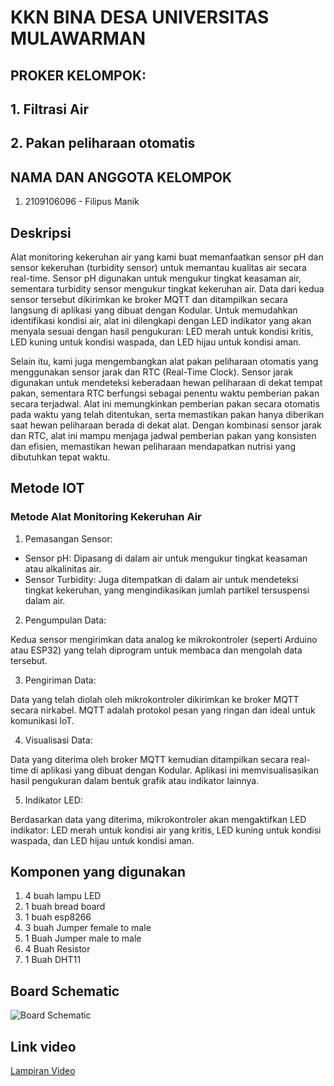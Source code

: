 # KKN BINA DESA UNIVERSITAS MULAWARMAN
## PROKER KELOMPOK:
## 1. Filtrasi Air
## 2. Pakan peliharaan otomatis

## NAMA DAN ANGGOTA KELOMPOK 
1. 2109106096 - Filipus Manik

## Deskripsi
Alat monitoring kekeruhan air yang kami buat memanfaatkan sensor pH dan sensor kekeruhan (turbidity sensor) untuk memantau kualitas air secara real-time. Sensor pH digunakan untuk mengukur tingkat keasaman air, sementara turbidity sensor mengukur tingkat kekeruhan air. Data dari kedua sensor tersebut dikirimkan ke broker MQTT dan ditampilkan secara langsung di aplikasi yang dibuat dengan Kodular. Untuk memudahkan identifikasi kondisi air, alat ini dilengkapi dengan LED indikator yang akan menyala sesuai dengan hasil pengukuran: LED merah untuk kondisi kritis, LED kuning untuk kondisi waspada, dan LED hijau untuk kondisi aman.

Selain itu, kami juga mengembangkan alat pakan peliharaan otomatis yang menggunakan sensor jarak dan RTC (Real-Time Clock). Sensor jarak digunakan untuk mendeteksi keberadaan hewan peliharaan di dekat tempat pakan, sementara RTC berfungsi sebagai penentu waktu pemberian pakan secara terjadwal. Alat ini memungkinkan pemberian pakan secara otomatis pada waktu yang telah ditentukan, serta memastikan pakan hanya diberikan saat hewan peliharaan berada di dekat alat. Dengan kombinasi sensor jarak dan RTC, alat ini mampu menjaga jadwal pemberian pakan yang konsisten dan efisien, memastikan hewan peliharaan mendapatkan nutrisi yang dibutuhkan tepat waktu.


## Metode IOT 
### Metode Alat Monitoring Kekeruhan Air
1. Pemasangan Sensor:

- Sensor pH: Dipasang di dalam air untuk mengukur tingkat keasaman atau alkalinitas air.
- Sensor Turbidity: Juga ditempatkan di dalam air untuk mendeteksi tingkat kekeruhan, yang mengindikasikan jumlah partikel tersuspensi dalam air.

2. Pengumpulan Data:

Kedua sensor mengirimkan data analog ke mikrokontroler (seperti Arduino atau ESP32) yang telah diprogram untuk membaca dan mengolah data tersebut.

3. Pengiriman Data:

Data yang telah diolah oleh mikrokontroler dikirimkan ke broker MQTT secara nirkabel. MQTT adalah protokol pesan yang ringan dan ideal untuk komunikasi IoT.

4. Visualisasi Data:

Data yang diterima oleh broker MQTT kemudian ditampilkan secara real-time di aplikasi yang dibuat dengan Kodular. Aplikasi ini memvisualisasikan hasil pengukuran dalam bentuk grafik atau indikator lainnya.

5. Indikator LED:

Berdasarkan data yang diterima, mikrokontroler akan mengaktifkan LED indikator: LED merah untuk kondisi air yang kritis, LED kuning untuk kondisi waspada, dan LED hijau untuk kondisi aman.


## Komponen yang digunakan
1. 4 buah lampu LED
2. 1 buah bread board
3. 1 buah esp8266
4. 3 buah Jumper female to male
5. 1 Buah Jumper male to male
6. 4 Buah Resistor
7. 1 Buah DHT11

## Board Schematic

![Board Schematic](https://github.com/Kuuhaku456/posttest3-praktikum-iot-unmul/blob/main/Gambar_Real_Sketsa.jpg)

## Link video 
[Lampiran Video](https://drive.google.com/file/d/1igVZu2edogFl3B3rgP7S3eKV7EmxxCEB/view?usp=sharing)
